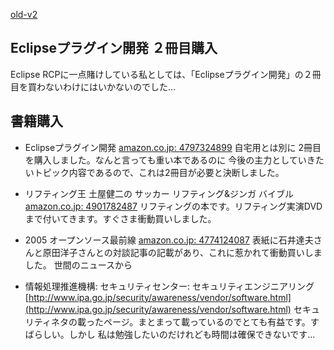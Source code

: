 [old-v2](ig050721-orig.html)

## Eclipseプラグイン開発 ２冊目購入

Eclipse RCPに一点賭けしている私としては、「Eclipseプラグイン開発」の２冊目を買わないわけにはいかないのでした…

## 書籍購入

* Eclipseプラグイン開発
  [amazon.co.jp: 4797324899](http://www.amazon.co.jp/exec/obidos/ASIN/4797324899/igapyondiary-22)
  自宅用とは別に 2冊目を購入しました。なんと言っても重い本であるのに 今後の主力としていきたいトピック内容であるので、これは2冊目が必要と決断しました。
  
* リフティング王 土屋健二の サッカー リフティング&ジンガ バイブル
  [amazon.co.jp: 4901782487](http://www.amazon.co.jp/exec/obidos/ASIN/4901782487/igapyondiary-22)
  リフティングの本です。リフティング実演DVDまで付いてきます。すぐさま衝動買いしました。
  
* 2005 オープンソース最前線
  [amazon.co.jp: 4774124087](http://www.amazon.co.jp/exec/obidos/ASIN/4774124087/igapyondiary-22)
  表紙に石井達夫さんと原田洋子さんとの対談記事の記載があり、これに惹かれて衝動買いしました。
世間のニュースから
* 情報処理推進機構: セキュリティセンター: セキュリティエンジニアリング
  [http://www.ipa.go.jp/security/awareness/vendor/software.html](http://www.ipa.go.jp/security/awareness/vendor/software.html)
  セキュリティネタの載ったページ。まとまって載っているのでとても有益です。すばらしい。しかし 私は勉強したいのだけれども時間は確保できないです…